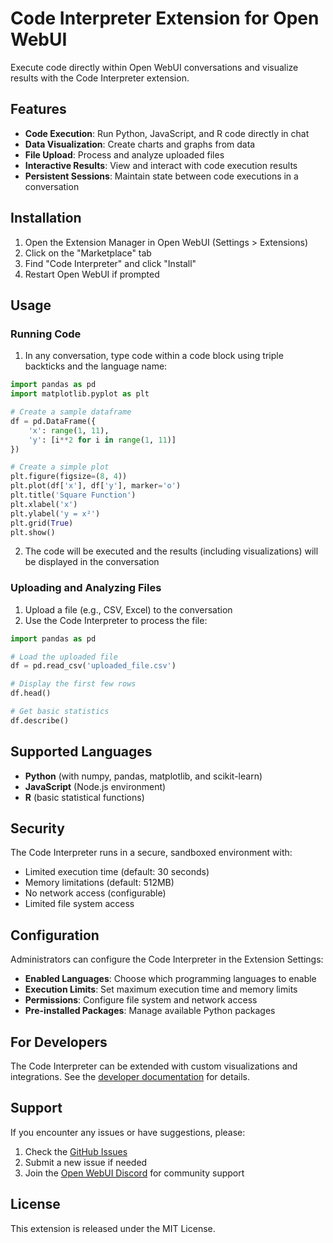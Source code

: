 # Code Interpreter Extension for Open WebUI

Execute code directly within Open WebUI conversations and visualize results with the Code Interpreter extension.

## Features

- **Code Execution**: Run Python, JavaScript, and R code directly in chat
- **Data Visualization**: Create charts and graphs from data
- **File Upload**: Process and analyze uploaded files
- **Interactive Results**: View and interact with code execution results
- **Persistent Sessions**: Maintain state between code executions in a conversation

## Installation

1. Open the Extension Manager in Open WebUI (Settings > Extensions)
2. Click on the "Marketplace" tab
3. Find "Code Interpreter" and click "Install"
4. Restart Open WebUI if prompted

## Usage

### Running Code

1. In any conversation, type code within a code block using triple backticks and the language name:

```python
import pandas as pd
import matplotlib.pyplot as plt

# Create a sample dataframe
df = pd.DataFrame({
    'x': range(1, 11),
    'y': [i**2 for i in range(1, 11)]
})

# Create a simple plot
plt.figure(figsize=(8, 4))
plt.plot(df['x'], df['y'], marker='o')
plt.title('Square Function')
plt.xlabel('x')
plt.ylabel('y = x²')
plt.grid(True)
plt.show()
```

2. The code will be executed and the results (including visualizations) will be displayed in the conversation

### Uploading and Analyzing Files

1. Upload a file (e.g., CSV, Excel) to the conversation
2. Use the Code Interpreter to process the file:

```python
import pandas as pd

# Load the uploaded file
df = pd.read_csv('uploaded_file.csv')

# Display the first few rows
df.head()

# Get basic statistics
df.describe()
```

## Supported Languages

- **Python** (with numpy, pandas, matplotlib, and scikit-learn)
- **JavaScript** (Node.js environment)
- **R** (basic statistical functions)

## Security

The Code Interpreter runs in a secure, sandboxed environment with:

- Limited execution time (default: 30 seconds)
- Memory limitations (default: 512MB)
- No network access (configurable)
- Limited file system access

## Configuration

Administrators can configure the Code Interpreter in the Extension Settings:

- **Enabled Languages**: Choose which programming languages to enable
- **Execution Limits**: Set maximum execution time and memory limits
- **Permissions**: Configure file system and network access
- **Pre-installed Packages**: Manage available Python packages

## For Developers

The Code Interpreter can be extended with custom visualizations and integrations. See the [developer documentation](https://github.com/open-webui/code-interpreter/docs/development.md) for details.

## Support

If you encounter any issues or have suggestions, please:

1. Check the [GitHub Issues](https://github.com/open-webui/code-interpreter/issues)
2. Submit a new issue if needed
3. Join the [Open WebUI Discord](https://discord.gg/openwebui) for community support

## License

This extension is released under the MIT License.
